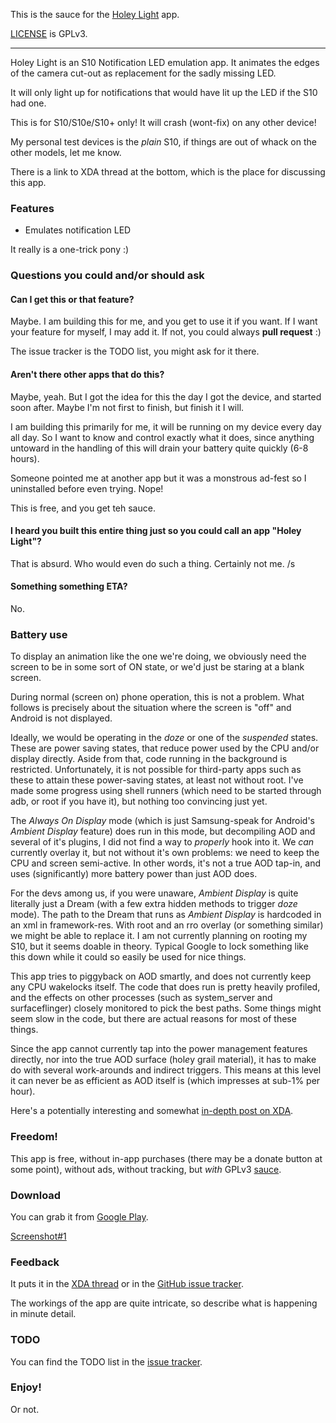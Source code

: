 This is the sauce for the [Holey Light](https://play.google.com/store/apps/details?id=eu.chainfire.holeylight) app.

[LICENSE](./LICENSE) is GPLv3.

---

Holey Light is an S10 Notification LED emulation app. It animates the
edges of the camera cut-out as replacement for the sadly missing LED.

It will only light up for notifications that would have lit up the LED
if the S10 had one.

This is for S10/S10e/S10+ only! It will crash (wont-fix) on any other
device!

My personal test devices is the *plain* S10, if things are out of
whack on the other models, let me know.

There is a link to XDA thread at the bottom, which is the place for
discussing this app.

### Features

- Emulates notification LED

It really is a one-trick pony :) 

### Questions you could and/or should ask

#### Can I get this or that feature?

Maybe. I am building this for me, and you get to use it if you want.
If I want your feature for myself, I may add it. If not, you could
always **pull request** :)

The issue tracker is the TODO list, you might ask for it there.

#### Aren't there other apps that do this?

Maybe, yeah. But I got the idea for this the day I got the device, and
started soon after. Maybe I'm not first to finish, but finish it I will.

I am building this primarily for me, it will be running on my device
every day all day. So I want to know and control exactly what it does,
since anything untoward in the handling of this will drain your battery
quite quickly (6-8 hours).

Someone pointed me at another app but it was a monstrous ad-fest so
I uninstalled before even trying. Nope!

This is free, and you get teh sauce.

#### I heard you built this entire thing just so you could call an app "Holey Light"?

That is absurd. Who would even do such a thing. Certainly not me. /s 

#### Something something ETA?

No.

### Battery use 

To display an animation like the one we're doing, we obviously need
the screen to be in some sort of ON state, or we'd just be staring
at a blank screen.

During normal (screen on) phone operation, this is not a problem. What
follows is precisely about the situation where the screen is "off" and
Android is not displayed.

Ideally, we would be operating in the *doze* or one of the *suspended*
states. These are power saving states, that reduce power used by the
CPU and/or display directly. Aside from that, code running in the
background is restricted. Unfortunately, it is not possible for
third-party apps such as these to attain these power-saving states,
at least not without root. I've made some progress using shell runners
(which need to be started through adb, or root if you have it), but
nothing too convincing just yet.

The *Always On Display* mode (which is just Samsung-speak for 
Android's *Ambient Display* feature) does run in this mode, but 
decompiling AOD and several of it's plugins, I did not find a way
to *properly* hook into it. We *can* currently overlay it, but not
without it's own problems: we need to keep the CPU and screen
semi-active. In other words, it's not a true AOD tap-in, and uses
(significantly) more battery power than just AOD does.

For the devs among us, if you were unaware, *Ambient Display* is quite
literally just a Dream (with a few extra hidden methods to trigger *doze*
mode). The path to the Dream that runs as *Ambient Display* is hardcoded
in an xml in framework-res. With root and an rro overlay (or something 
similar) we might be able to replace it. I am not currently planning on 
rooting my S10, but it seems doable in theory. Typical Google to lock
something like this down while it could so easily be used for nice
things.

This app tries to piggyback on AOD smartly, and does not currently
keep any CPU wakelocks itself. The code that does run is pretty
heavily profiled, and the effects on other processes (such as 
system_server and surfaceflinger) closely monitored to pick the
best paths. Some things might seem slow in the code, but there are
actual reasons for most of these things.
  
Since the app cannot currently tap into the power management features 
directly, nor into the true AOD surface (hol*e*y grail material), it 
has to make do with several work-arounds and indirect triggers. This 
means at this level it can never be as efficient as AOD itself is 
(which impresses at sub-1% per hour).
 
Here's a potentially interesting and somewhat [in-depth post on XDA](https://forum.xda-developers.com/showpost.php?p=79303152&postcount=319).

### Freedom!

This app is free, without in-app purchases (there may be a donate button at some point), without ads, without tracking, but *with* GPLv3 [sauce](https://github.com/Chainfire/HoleyLight).

### Download

You can grab it from [Google Play](https://play.google.com/store/apps/details?id=eu.chainfire.holeylight).

[Screenshot#1](https://lh3.googleusercontent.com/jzDVR2wFkO8rd9dgEP_Pg6PKo5EjlL-O8fjLR5Widw5b-M5sxBujj_gh8QEBcaxMfBk)

### Feedback

It puts it in the [XDA thread](https://forum.xda-developers.com/galaxy-s10/themes/app-holey-light-t3917675) or in the [GitHub issue tracker](https://github.com/Chainfire/HoleyLight/issues).

The workings of the app are quite intricate, so describe what is happening in minute detail.

### TODO

You can find the TODO list in the [issue tracker](https://github.com/Chainfire/HoleyLight/issues?utf8=%E2%9C%93&q=is%3Aissue).

### Enjoy!
Or not.
